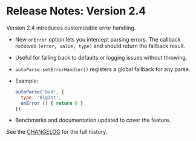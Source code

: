 # Release Notes: Version 2.4

Version 2.4 introduces customizable error handling.

- New `onError` option lets you intercept parsing errors. The callback receives
  `(error, value, type)` and should return the fallback result.
- Useful for falling back to defaults or logging issues without throwing.
- `autoParse.setErrorHandler()` registers a global fallback for any parse.
- Example:

  ```js
  autoParse('bad', {
    type: 'BigInt',
    onError () { return 0 }
  })
  ```

- Benchmarks and documentation updated to cover the feature.

See the [CHANGELOG](../CHANGELOG.md) for the full history.
